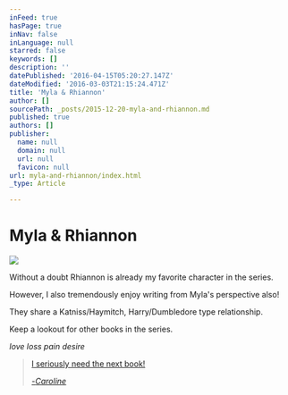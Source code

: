 ```yaml
---
inFeed: true
hasPage: true
inNav: false
inLanguage: null
starred: false
keywords: []
description: ''
datePublished: '2016-04-15T05:20:27.147Z'
dateModified: '2016-03-03T21:15:24.471Z'
title: 'Myla & Rhiannon'
author: []
sourcePath: _posts/2015-12-20-myla-and-rhiannon.md
published: true
authors: []
publisher:
  name: null
  domain: null
  url: null
  favicon: null
url: myla-and-rhiannon/index.html
_type: Article

---
```

# Myla & Rhiannon
![](https://the-grid-user-content.s3-us-west-2.amazonaws.com/7ea2df67-ed03-45db-a082-d9aff2fcaee6.jpg)

Without a doubt Rhiannon is already my favorite character in the series.

However, I also tremendously enjoy writing from Myla's perspective also!

They share a Katniss/Haymitch,
Harry/Dumbledore type relationship. 

Keep a lookout for other books in the series.

_love loss pain desire_

> [I seriously need the next book!][0]
> 
> [-][0]_[Caroline][1]_



[0]: null
[1]: https://www.goodreads.com/review/show/1429106435?book_show_action=true&from_review_page=1